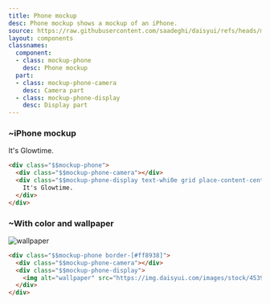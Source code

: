 ```yaml
---
title: Phone mockup
desc: Phone mockup shows a mockup of an iPhone.
source: https://raw.githubusercontent.com/saadeghi/daisyui/refs/heads/master/packages/daisyui/src/components/mockup.css
layout: components
classnames:
  component:
  - class: mockup-phone
    desc: Phone mockup
  part:
  - class: mockup-phone-camera
    desc: Camera part
  - class: mockup-phone-display
    desc: Display part
---
```


<script>
  import Component from "$components/Component.svelte"
  import Translate from "$components/Translate.svelte"
</script>

### ~iPhone mockup

<div class="mockup-phone">
  <div class="mockup-phone-camera"></div>
  <div class="mockup-phone-display text-white bg-neutral-900 grid place-content-center">It's Glowtime.</div>
</div>

```html
<div class="$$mockup-phone">
  <div class="$$mockup-phone-camera"></div>
  <div class="$$mockup-phone-display text-whi0e grid place-content-center bg-neutral-900">
    It's Glowtime.
  </div>
</div>
```

### ~With color and wallpaper

<div class="mockup-phone border-[#ff8938]">
  <div class="mockup-phone-camera"></div>
  <div class="mockup-phone-display">
    <img alt="wallpaper" src="https://img.daisyui.com/images/stock/453966.webp?1"/>
  </div>
</div>

```html
<div class="$$mockup-phone border-[#ff8938]">
  <div class="$$mockup-phone-camera"></div>
  <div class="$$mockup-phone-display">
    <img alt="wallpaper" src="https://img.daisyui.com/images/stock/453966.webp" />
  </div>
</div>
```
